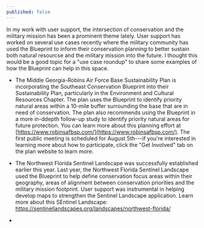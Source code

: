 ```yaml
---
published: false
---
```

In my work with user support, the intersection of conservation and the military mission has been a prominent theme lately. User support has worked on several use cases recently where the military community has used the Blueprint to inform their conservation planning to better sustain both natural resourcse and the military mission into the future. I thought this would be a good topic for a "use case roundup" to share some examples of how the Blueprint can help in this space.

- The Middle Georgia-Robins Air Force Base Sustainability Plan is incorporating the Southeast Conservation Blueprint into their Sustainability Plan, particularly in the Environment and Cultural Resources Chapter. The plan uses the Blueprint to identify priority natural areas within a 10-mile buffer surrounding the base that are in need of conservation. The plan also recommends using the Blueprint in a more in-ddepth follow-up study to identify priority natural areas for future protection. You can learn more about this planning effort at [https://www.robinsafbsp.com/](https://www.robinsafbsp.com/). The first public meeting is scheduled for August 5th---if you're interested in learning more about how to participate, click the "Get Involved" tab on the plan website to learn more.

 - The Northwest Florida Sentinel Landscape was successfully established earlier this year. Last year, the Northwest Florida Sentinel Landscape used the Blueprint to help define conservation focus areas within their geography, areas of alignment between conservation priorities and the military mission footprint. User support was instrumental in helping develop maps to strengthen the Sentinel Landscape application. Learn more about this SEntinel Landscape: https://sentinellandscapes.org/landscapes/northwest-florida/
 
 



- 